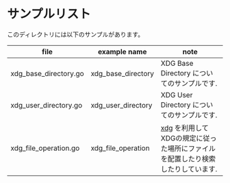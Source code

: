 # サンプルリスト

このディレクトリには以下のサンプルがあります。

|file|example name|note|
|----|------------|----|
|xdg\_base\_directory.go|xdg\_base\_directory|XDG Base Directory についてのサンプルです.|
|xdg\_user\_directory.go|xdg\_user\_directory|XDG User Directory についてのサンプルです.|
|xdg\_file\_operation.go|xdg\_file\_operation|[xdg](https://github.com/adrg/xdg) を利用して XDGの規定に従った場所にファイルを配置したり検索したりしています.|
